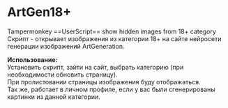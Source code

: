 # ArtGen18+
Tampermonkey ==UserScript== show hidden images from 18+ category<br>
Скрипт - открывает изображения из категории 18+ на сайте нейросети генерации изображений ArtGeneration.<br>

**Использование:**<br>
Установить скрипт, зайти на сайт, выбрать категорию (при необходимости обновить страницу).<br>
При пролистовании страницы изображения буду отображаться.<br>
Так же, работает в личном профиле, если у вас были сгенерированы картинки из данной категории.
